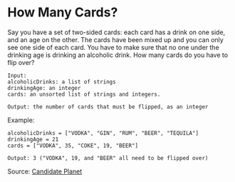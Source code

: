 # How Many Cards?

Say you have a set of two-sided cards: each card has a drink on one side, and an age on the other. The cards have been mixed up and you can only see one side of each card. You have to make sure that no one under the drinking age is drinking an alcoholic drink. How many cards do you have to flip over?

```
Input:
alcoholicDrinks: a list of strings
drinkingAge: an integer
cards: an unsorted list of strings and integers.

Output: the number of cards that must be flipped, as an integer
```


Example:
```
alcoholicDrinks = ["VODKA", "GIN", "RUM", "BEER", "TEQUILA"]
drinkingAge = 21
cards = ["VODKA", 35, "COKE", 19, "BEER"]

Output: 3 ("VODKA", 19, and "BEER" all need to be flipped over)
```

Source: [Candidate Planet](https://www.youtube.com/watch?v=JbPY__PTBQY)